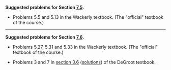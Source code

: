**Suggested problems for Section [7.5](https://mml.johnmyersmath.com/stats-book/chapters/random-vectors.html#bivariate-empirical-distributions).**

* Problems 5.5 and 5.13 in the Wackerly textbook. (The "official" textbook of the course.)

---

**Suggested problems for Section [7.6](https://mml.johnmyersmath.com/stats-book/chapters/random-vectors.html#conditional-distributions).**

* Problems 5.27, 5.31 and 5.33 in the Wackerly textbook. (The "official" textbook of the course.)

* Problems 3 and 7 in [section 3.6](https://drive.google.com/file/d/1PP58ESz7ILWoCbHgLZLGYQli37PiF1h0/view?usp=drive_link) ([solutions](https://drive.google.com/file/d/1PRmqROuuepAmpoqgfan44nV56ueA1mfx/view?usp=drive_link)) of the DeGroot textbook.